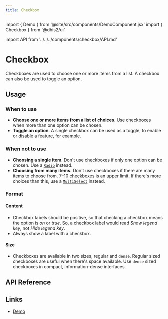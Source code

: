 ```yaml
---
title: Checkbox
---
```


import { Demo } from '@site/src/components/DemoComponent.jsx'
import { Checkbox } from '@dhis2/ui'

import API from '../../../components/checkbox/API.md'

# Checkbox

Checkboxes are used to choose one or more items from a list. A checkbox can also be used to toggle an option.

<Demo>
    <Checkbox label="Checkbox" />
    <Checkbox checked label="Checkbox" />
</Demo>

## Usage

### When to use

-   **Choose one or more items from a list of choices**. Use checkboxes when more than one option can be chosen.
-   **Toggle an option**. A single checkbox can be used as a toggle, to enable or disable a feature, for example.

### When not to use

-   **Choosing a single item**. Don't use checkboxes if only one option can be chosen. Use a [`Radio`](radio.md) instead.
-   **Choosing from many items.** Don't use checkboxes if there are many items to choose from. 7–10 checkboxes is an upper limit. If there's more choices than this, use a [`MultiSelect`](select.md) instead.

### Format

#### Content

-   Checkbox labels should be positive, so that checking a checkbox means the option is _on_ or _true_. So, a checkbox label would read _Show legend key_, not _Hide legend key_.
-   Always show a label with a checkbox.

#### Size

<Demo>
    <Checkbox checked label="Checkbox" />
    <Checkbox checked dense label="Checkbox" />
</Demo>

-   Checkboxes are available in two sizes, regular and `dense`. Regular sized checkboxes are useful when there's space available. Use `dense` sized checkboxes in compact, information-dense interfaces.

## API Reference

<API />

## Links

-   [Demo](https://ui.dhis2.nu/demo/?path=/story/forms-checkbox-checkbox--default)
